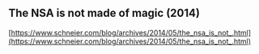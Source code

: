 ## The NSA is not made of magic (2014)
  
  [https://www.schneier.com/blog/archives/2014/05/the_nsa_is_not_.html](https://www.schneier.com/blog/archives/2014/05/the_nsa_is_not_.html)